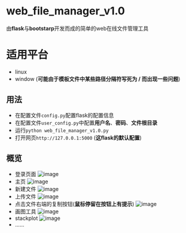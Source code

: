 # web_file_manager_v1.0
由**flask**与**bootstarp**开发而成的简单的web在线文件管理工具

# 适用平台
+ linux
+ window (**可能由于模板文件中某些路径分隔符写死为 / 而出现一些问题**)

## 用法
+ 在配置文件`config.py`配置flask的配置信息
+ 在配置文件`user_config.py`中配置**用户名**、**密码**、**文件根目录**
+ 运行`python web_file_manager_v1.0.py`
+ 打开网页`http://127.0.0.1:5000` (**这flask的默认配置**)

## 概览
+ 登录页面
  ![image](https://github.com/guoyuh/web_file_manager_v1.0/raw/master/screenshots/login.png)
+ 主页
  ![image](https://github.com/guoyuh/web_file_manager_v1.0/raw/master/screenshots/index.png)
+ 新建文件
  ![image](https://github.com/guoyuh/web_file_manager_v1.0/raw/master/screenshots/new_dir.png)
+ 上传文件
  ![image](https://github.com/guoyuh/web_file_manager_v1.0/raw/master/screenshots/upload.png)
+ 点击文件右端的复制按钮(**鼠标停留在按钮上有提示**)
  ![image](https://github.com/guoyuh/web_file_manager_v1.0/raw/master/screenshots/copy.png)
+ 画图工具
  ![image](https://github.com/guoyuh/web_file_manager_v1.0/raw/master/screenshots/img_tools.png)
+ stackplot
  ![image](https://github.com/guoyuh/web_file_manager_v1.0/raw/master/screenshots/stackplot.png)
+ ......
